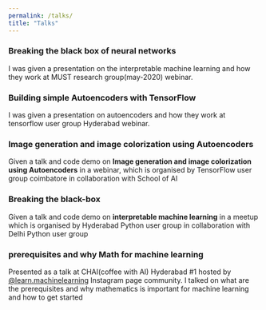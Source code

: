 ```yaml
---
permalink: /talks/
title: "Talks"
---
```


### Breaking the black box of neural networks
<p>I was given a presentation on the interpretable machine learning and how they work at MUST research group(may-2020) webinar.</p>
<a href="https://speakerdeck.com/udaykiran/breaking-the-black-box-of-neural-networks"  class="btn btn-info" role="button" target="_blank"> <i class="fa fa-file-powerpoint-o fa-2x" aria-hidden="true"></i></a>

### Building simple Autoencoders with TensorFlow
<p>I was given a presentation on autoencoders and how they work at tensorflow user group Hyderabad webinar.</p>
<a href="https://speakerdeck.com/udaykiran/autoencoders"  class="btn btn-info" role="button" target="_blank"> <i class="fa fa-file-powerpoint-o fa-2x" aria-hidden="true"></i></a>

### Image generation and image colorization using Autoencoders
<p>Given a talk and code demo on <b>Image generation and image colorization using Autoencoders</b> in a webinar, which is organised by TensorFlow user group coimbatore in collaboration with School of AI</p>
<a href="https://github.com/udaykiranreddykondreddy/tfug_coimbatore_may_webinar"  class="btn btn-info" role="button" target="_blank"> <i class="fa fa-github fa-2x" aria-hidden="true"></i></a> <a href="https://www.youtube.com/watch?v=Gz1YLBKeDAo"  class="btn btn-info" role="button" target="_blank"> <i class="fa fa-youtube fa-2x" aria-hidden="true"></i></a>

### Breaking the black-box
<p>Given a talk and code demo on <b>interpretable machine learning</b> in a meetup which is organised by Hyderabad Python user group in collaboration with Delhi Python user group</p>
<a href="https://speakerdeck.com/udaykiran/breaking-the-black-box"  class="btn btn-info" role="button" target="_blank"> <i class="fa fa-file-powerpoint-o fa-2x" aria-hidden="true"></i></a> <a href="https://github.com/udaykiranreddykondreddy/hydpy-march-2020-meetup"  class="btn btn-info" role="button" target="_blank"> <i class="fa fa-github fa-2x" aria-hidden="true"></i></a> <a href="https://www.youtube.com/watch?v=2z6G9xvV4Ds"  class="btn btn-info" role="button" target="_blank"> <i class="fa fa-youtube fa-2x" aria-hidden="true"></i></a>


### prerequisites and why Math for machine learning
<p>Presented as a talk at CHAI(coffee with AI) Hyderabad #1 hosted by <a href="https://instagram.com/learn.machinelearning">@learn.machinelearning</a> Instagram page community. I talked on what are the prerequisites and why mathematics is important for machine learning and how to get started</p>
<a href="https://speakerdeck.com/udaykiran/prerequisites-and-why-math-for-machine-learning/"  class="btn btn-info" role="button" target="_blank"> <i class="fa fa-file-powerpoint-o fa-2x" aria-hidden="true"></i></a>
